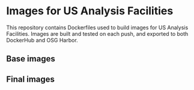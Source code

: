 # Images for US Analysis Facilities

This repository contains Dockerfiles used to build images for US Analysis Facilities.
Images are built and tested on each push, and exported to both DockerHub and OSG Harbor.

## Base images

## Final images
